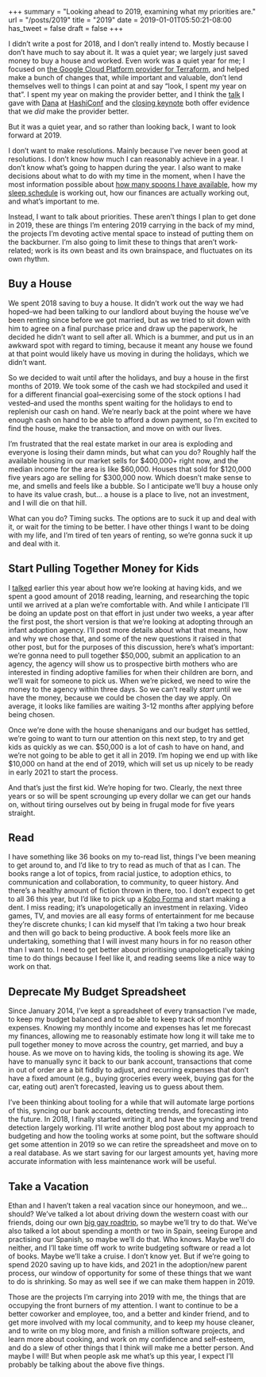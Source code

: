 +++
summary = "Looking ahead to 2019, examining what my priorities are."
url = "/posts/2019"
title = "2019"
date = 2019-01-01T05:50:21-08:00
has_tweet = false
draft = false
+++

I didn’t write a post for 2018, and I don’t really intend to. Mostly because I don’t have much to say about it. It was a quiet year; we largely just saved money to buy a house and worked. Even work was a quiet year for me; I focused on [the Google Cloud Platform provider for Terraform](https://terraform.io/docs/providers/google), and helped make a bunch of changes that, while important and valuable, don’t lend themselves well to things I can point at and say “look, I spent my year on that”. I spent my year on making the provider better, and I think the [talk](https://www.hashicorp.com/resources/google-provider-new-terraform) I gave with [Dana](https://twitter.com/danawillow) at [HashiConf](https://www.hashiconf.com) and the [closing keynote](https://www.hashicorp.com/resources/hashiconf-2018-closing-keynote-gcp-vault-terraform) both offer evidence that we _did_ make the provider better.

But it was a quiet year, and so rather than looking back, I want to look forward at 2019.

I don’t want to make resolutions. Mainly because I’ve never been good at resolutions. I don’t know how much I can reasonably achieve in a year. I don’t know what’s going to happen during the year. I also want to make decisions about what to do with my time in the moment, when I have the most information possible about [how many spoons I have available](https://en.wikipedia.org/wiki/Spoon_theory), how my [sleep schedule](https://paddyforan.getsby.co) is working out, how our finances are actually working out, and what’s important to me.

Instead, I want to talk about priorities. These aren’t things I plan to get done in 2019, these are things I’m entering 2019 carrying in the back of my mind, the projects I’m devoting active mental space to instead of putting them on the backburner. I’m also going to limit these to things that aren’t work-related; work is its own beast and its own brainspace, and fluctuates on its own rhythm.

## Buy a House

We spent 2018 saving to buy a house. It didn’t work out the way we had hoped–we had been talking to our landlord about buying the house we’ve been renting since before we got married, but as we tried to sit down with him to agree on a final purchase price and draw up the paperwork, he decided he didn’t want to sell after all. Which is a bummer, and put us in an awkward spot with regard to timing, because it meant any house we found at that point would likely have us moving in during the holidays, which we didn’t want.

So we decided to wait until after the holidays, and buy a house in the first months of 2019. We took some of the cash we had stockpiled and used it for a different financial goal–exercising some of the stock options I had vested–and used the months spent waiting for the holidays to end to replenish our cash on hand. We’re nearly back at the point where we have enough cash on hand to be able to afford a down payment, so I’m excited to find the house, make the transaction, and move on with our lives.

I’m frustrated that the real estate market in our area is exploding and everyone is losing their damn minds, but what can you do? Roughly half the available housing in our market sells for $400,000+ right now, and the median income for the area is like $60,000. Houses that sold for $120,000 five years ago are selling for $300,000 now. Which doesn’t make sense to me, and smells and feels like a bubble. So I anticipate we’ll buy a house only to have its value crash, but… a house is a place to live, not an investment, and I will die on that hill.

What can you do? Timing sucks. The options are to suck it up and deal with it, or wait for the timing to be better. I have other things I want to be doing with my life, and I’m tired of ten years of renting, so we’re gonna suck it up and deal with it.

## Start Pulling Together Money for Kids

I [talked](/posts/family) earlier this year about how we’re looking at having kids, and we spent a good amount of 2018 reading, learning, and researching the topic until we arrived at a plan we’re comfortable with. And while I anticipate I’ll be doing an update post on that effort in just under two weeks, a year after the first post, the short version is that we’re looking at adopting through an infant adoption agency. I’ll post more details about what that means, how and why we chose that, and some of the new questions it raised in that other post, but for the purposes of this discussion, here’s what’s important: we’re gonna need to pull together $50,000, submit an application to an agency, the agency will show us to prospective birth mothers who are interested in finding adoptive families for when their children are born, and we’ll wait for someone to pick us. When we’re picked, we need to wire the money to the agency within three days. So we can’t really _start_ until we have the money, because we could be chosen the day we apply. On average, it looks like families are waiting 3-12 months after applying before being chosen.

Once we’re done with the house shenanigans and our budget has settled, we’re going to want to turn our attention on this next step, to try and get kids as quickly as we can. $50,000 is a lot of cash to have on hand, and we’re not going to be able to get it all in 2019. I’m hoping we end up with like $10,000 on hand at the end of 2019, which will set us up nicely to be ready in early 2021 to start the process.

And that’s just the first kid. We’re hoping for two. Clearly, the next three years or so will be spent scrounging up every dollar we can get our hands on, without tiring ourselves out by being in frugal mode for five years straight.

## Read

I have something like 36 books on my to-read list, things I’ve been meaning to get around to, and I’d like to try to read as much of that as I can. The books range a lot of topics, from racial justice, to adoption ethics, to communication and collaboration, to community, to queer history. And there’s a healthy amount of fiction thrown in there, too. I don’t expect to get to all 36 this year, but I’d like to pick up a [Kobo Forma](https://us.kobobooks.com/products/kobo-forma) and start making a dent. I miss reading; it’s unapologetically an investment in relaxing. Video games, TV, and movies are all easy forms of entertainment for me because they’re discrete chunks; I can kid myself that I’m taking a two hour break and then will go back to being productive. A book feels more like an undertaking, something that I will invest many hours in for no reason other than I want to. I need to get better about prioritising unapologetically taking time to do things because I feel like it, and reading seems like a nice way to work on that.

## Deprecate My Budget Spreadsheet

Since January 2014, I’ve kept a spreadsheet of every transaction I’ve made, to keep my budget balanced and to be able to keep track of monthly expenses. Knowing my monthly income and expenses has let me forecast my finances, allowing me to reasonably estimate how long it will take me to pull together money to move across the country, get married, and buy a house. As we move on to having kids, the tooling is showing its age. We have to manually sync it back to our bank account, transactions that come in out of order are a bit fiddly to adjust, and recurring expenses that don’t have a fixed amount (e.g., buying groceries every week, buying gas for the car, eating out) aren’t forecasted, leaving us to guess about them.

I’ve been thinking about tooling for a while that will automate large portions of this, syncing our bank accounts, detecting trends, and forecasting into the future. In 2018, I finally started writing it, and have the syncing and trend detection largely working. I’ll write another blog post about my approach to budgeting and how the tooling works at some point, but the software should get some attention in 2019 so we can retire the spreadsheet and move on to a real database. As we start saving for our largest amounts yet, having more accurate information with less maintenance work will be useful.

## Take a Vacation

Ethan and I haven’t taken a real vacation since our honeymoon, and we… should? We’ve talked a lot about driving down the western coast with our friends, doing our own [big gay roadtrip](https://finalfantasyxv.square-enix-games.com/), so maybe we’ll try to do that. We’ve also talked a lot about spending a month or two in Spain, seeing Europe and practising our Spanish, so maybe we’ll do that. Who knows. Maybe we’ll do neither, and I’ll take time off work to write budgeting software or read a lot of books. Maybe we’ll take a cruise. I don’t know yet. But if we’re going to spend 2020 saving up to have kids, and 2021 in the adoption/new parent process, our window of opportunity for some of these things that we want to do is shrinking. So may as well see if we can make them happen in 2019.

Those are the projects I’m carrying into 2019 with me, the things that are occupying the front burners of my attention. I want to continue to be a better coworker and employee, too, and a better and kinder friend, and to get more involved with my local community, and to keep my house cleaner, and to write on my blog more, and finish a million software projects, and learn more about cooking, and work on my confidence and self-esteem, and do a slew of other things that I think will make me a better person. And maybe I will! But when people ask me what’s up this year, I expect I’ll probably be talking about the above five things.
